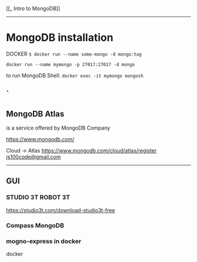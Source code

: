 [[_ Intro to MongoDB]]

----
# MongoDB installation

DOCKER
`$ docker run --name some-mongo -d mongo:tag`

`docker run --name mymongo -p 27017:27017 -d mongo`

to run MongoDB Shell:
`docker exec -it mymongo mongosh`

`
---
## MongoDB Atlas
is a service offered by MongoDB Company

https://www.mongodb.com/

Cloud -> Atlas
https://www.mongodb.com/cloud/atlas/register
js100code@gmail.com

----
## GUI
### STUDIO 3T ROBOT 3T
https://studio3t.com/download-studio3t-free

### Compass MongoDB

### mogno-express in docker
docker








